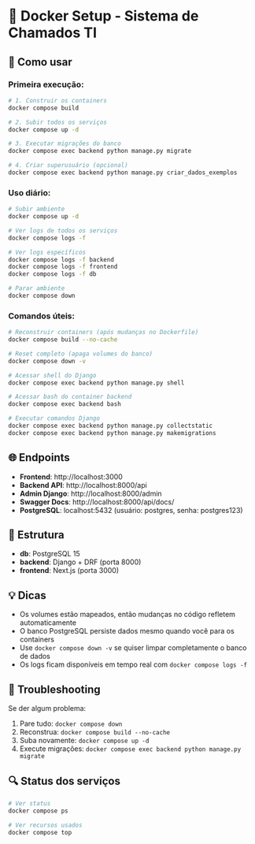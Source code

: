 # 🐳 Docker Setup - Sistema de Chamados TI

## 🚀 Como usar

### Primeira execução:

```bash
# 1. Construir os containers
docker compose build

# 2. Subir todos os serviços
docker compose up -d

# 3. Executar migrações do banco
docker compose exec backend python manage.py migrate

# 4. Criar superusuário (opcional)
docker compose exec backend python manage.py criar_dados_exemplos
```

### Uso diário:

```bash
# Subir ambiente
docker compose up -d

# Ver logs de todos os serviços
docker compose logs -f

# Ver logs específicos
docker compose logs -f backend
docker compose logs -f frontend
docker compose logs -f db

# Parar ambiente
docker compose down
```

### Comandos úteis:

```bash
# Reconstruir containers (após mudanças no Dockerfile)
docker compose build --no-cache

# Reset completo (apaga volumes do banco)
docker compose down -v

# Acessar shell do Django
docker compose exec backend python manage.py shell

# Acessar bash do container backend
docker compose exec backend bash

# Executar comandos Django
docker compose exec backend python manage.py collectstatic
docker compose exec backend python manage.py makemigrations
```

## 🌐 Endpoints

- **Frontend**: http://localhost:3000
- **Backend API**: http://localhost:8000/api
- **Admin Django**: http://localhost:8000/admin
- **Swagger Docs**: http://localhost:8000/api/docs/
- **PostgreSQL**: localhost:5432 (usuário: postgres, senha: postgres123)

## 🔧 Estrutura

- **db**: PostgreSQL 15
- **backend**: Django + DRF (porta 8000)
- **frontend**: Next.js (porta 3000)

## 💡 Dicas

- Os volumes estão mapeados, então mudanças no código refletem automaticamente
- O banco PostgreSQL persiste dados mesmo quando você para os containers
- Use `docker compose down -v` se quiser limpar completamente o banco de dados
- Os logs ficam disponíveis em tempo real com `docker compose logs -f`

## 🐛 Troubleshooting

Se der algum problema:

1. Pare tudo: `docker compose down`
2. Reconstrua: `docker compose build --no-cache`
3. Suba novamente: `docker compose up -d`
4. Execute migrações: `docker compose exec backend python manage.py migrate`

## 🔍 Status dos serviços

```bash
# Ver status
docker compose ps

# Ver recursos usados
docker compose top
```